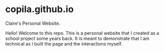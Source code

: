 # copila.github.io
Claire's Personal Website. 

Hello! Welcome to this repo. This is a personal website that I created as a school project some years back. It is meant to demonstrate that I am technical as I built the page and the interactions myself. 

